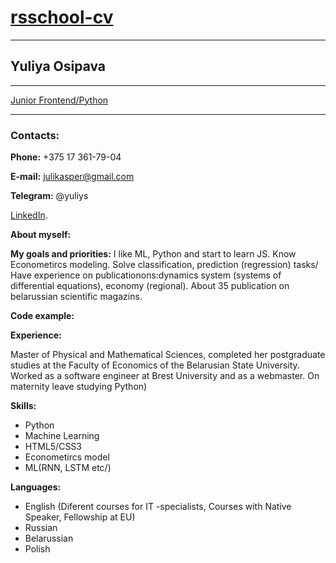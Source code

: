 # [rsschool-cv](https://docs.rs.school/#/rs-app-tasks)
***
## Yuliya Osipava
***
[Junior Frontend/Python](https://pages.github.com/)

---
### Contacts:

**Phone:** +375 17 361-79-04

**E-mail:** julikasper@gmail.com

**Telegram:** @yuliys

[LinkedIn](https://pages.github.com/).

**About myself:**

**My goals and priorities:**
I like ML, Python and start to learn JS.
Know Econometircs modeling. Solve classification, prediction (regression) tasks/
Have experience on publicationons:dynamics system (systems of differential equations), economy (regional). About 35 publication on belarussian scientific magazins.

**Code example:**


**Experience:**

Master of Physical and Mathematical Sciences, completed her postgraduate studies at the Faculty of Economics of the Belarusian State University.
Worked as a software engineer at Brest University and as a webmaster.
On maternity leave studying Python)

**Skills:**
- Python
- Machine Learning
- HTML5/CSS3
- Econometircs model
- ML(RNN, LSTM etc/)

**Languages:**
- English (Diferent courses for IT -specialists, Courses with Native Speaker, Fellowship at EU)
- Russian
- Belarussian
- Polish

